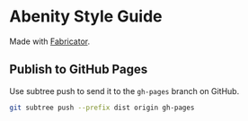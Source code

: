# Abenity Style Guide

Made with [Fabricator](http://fbrctr.github.io/docs).

## Publish to GitHub Pages
Use subtree push to send it to the `gh-pages` branch on GitHub.

```sh
git subtree push --prefix dist origin gh-pages
```